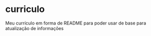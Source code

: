 # curriculo
Meu currículo em forma de README para poder usar de base para atualização de informações
